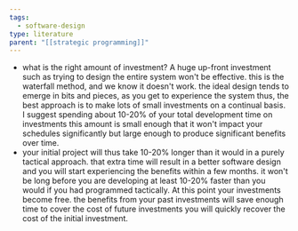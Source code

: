 ```yaml
---
tags:
  - software-design
type: literature
parent: "[[strategic programming]]"
---
```


- what is the right amount of investment? A huge up-front investment such as trying to design the entire system won't be effective. this is the waterfall method, and we know it doesn't work. the ideal design tends to emerge in bits and pieces, as you get to experience the system thus, the best approach is to make lots of small investments on a continual basis. I suggest spending about 10-20% of your total development time on investments this amount is small enough that it won't impact your schedules significantly but large enough to produce significant benefits over time.
- your initial project will thus take 10-20% longer than it would in a purely tactical approach. that extra time will result in a better software design and you will start experiencing the benefits within a few months. it won't be long before you are developing at least 10-20% faster than you would if you had programmed tactically. At this point your investments become free. the benefits from your past investments will save enough time to cover the cost of future investments you will quickly recover the cost of the initial investment.
